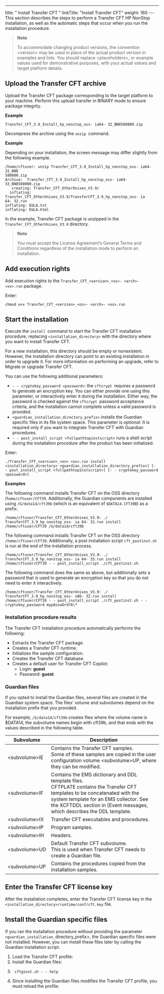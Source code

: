 ---
title: " Install Transfer CFT "
linkTitle: "Install Transfer CFT"
weight: 160
--- This section describes the steps to perform a Transfer CFT HP NonStop installation, as well as the automatic steps that occur when you run the installation procedure.

> **Note**
>
> To accommodate changing product versions, the convention &lt;version> may be used in place of the actual product version in examples and lists. You should replace &lt;placeholders>, or example values used for demonstrative purposes, with your actual values and target platform details.

## Upload the Transfer CFT archive

Upload the Transfer CFT package corresponding to the target platform to your machine. Perform this upload transfer in BINARY mode to ensure package integrity.

**Example**

```
Transfer_CFT_3.9_Install_hp_nonstop_oss- ia64- 32_BN8580000.zip
```

Decompress the archive using the `unzip `command.

**Example**

Depending on your installation, the screen message may differ slightly from the following example.

```
/home/cftuser: unzip Transfer_CFT_3.9_Install_hp_nonstop_oss- ia64- 32_BN8
580000.zip
Archive:  Transfer_CFT_3.9_Install_hp_nonstop_oss- ia64- 33_BN8580000.zip
   creating: Transfer_CFT_OtherUnixes_V3.9/
  inflating: Transfer_CFT_OtherUnixes_V3.9/TransferCFT_3.9_hp_nonstop_oss- ia
64- 32.run
inflating: EULA.txt
inflating: EULA.html
```

In the example, Transfer CFT package is unzipped in the `Transfer_CFT_OtherUnixes_V3.9` directory.

> **Note**
>
> You must accept the License Agreement’s General Terms and Conditions regardless of the installation mode to perform an installation.

## Add execution rights

Add execution rights to the `Transfer_CFT_<version>_<os>- <arch>- <xx>.run` package.

Enter:

```
chmod u+x Transfer_CFT_<version>_<os>- <arch>- <xx>.run
```

## Start the installation

Execute the `install `command to start the Transfer CFT installation procedure, replacing `<installation_directory>` with the directory where you want to install Transfer CFT.

For a new installation, this directory should be empty or nonexistent. However, the installation directory can point to an existing installation in order to upgrade it. For more information on performing an upgrade, refer to Migrate or upgrade Transfer CFT.

You can use the following additional parameters:

- `- - cryptokey_password <password>`: the `cftcrypt `requires a password to generate an encryption key. You can either provide one using this parameter, or interactively enter it during the installation. Either way, the password is checked against the `cftcrypt `password acceptance criteria, and the installation cannot complete unless a valid password is provided.
- `<guardian_installation_directory_prefix>` installs the Guardian specific files in its file system space. This parameter is *optional*. It is required only if you want to integrate Transfer CFT with Guardian procedures.
- `- - post_install_script <fullpathtopinstscript>` runs a shell script during the installation procedure after the product has been initialized.

Enter:

```
./Transfer_CFT_<version>_<os> <xx>.run install <installation_directory> <guardian_installation_directory_prefix>] [- - post_install_script <fullpathtopinstscript>] [- - cryptokey_password <password>]
```

**Examples**

The following command installs Transfer CFT on the OSS directory /`home/cftuser/CFT39`. Additionally, the Guardian components are installed using `/G/data14/cft39b` (which is an equivalent of `$DATA14.CFT39B`) as a prefix.

```
/home/cftuser/Transfer_CFT_OtherUnixes_V3.9: ./ TransferCFT_3.9_hp_nonstop_oss- ia 64- 32.run install /home/cftuser/CFT39 /G/data14/cft39b
```

The following command installs Transfer CFT on the OSS directory` /home/cftuser/CFT39`. Additionally, a post installation script `cft_postinst.sh` is run at the end of the installation process.

```
/home/cftuser/Transfer_CFT_OtherUnixes_V3.9: ./ TransferCFT_3.9_hp_nonstop_oss- ia 64- 33.run install /home/cftuser/CFT39 - - post_install_script ./cft_postinst.sh
```

The following command does the same as above, but additionally sets a password that is used to generate an encryption key so that you do not need to enter it interactively.

```
/home/cftuser/Transfer_CFT_OtherUnixes_V3.9: ./ TransferCFT_3.9_hp_nonstop_oss- x86- 32.run install /home/cftuser/CFT39 - - post_install_script ./cft_postinst.sh - - cryptokey_password mypAsswOrd76\*
```

### Installation procedure results

The Transfer CFT installation procedure automatically performs the following:

- Extracts the Transfer CFT package.
- Creates a Transfer CFT runtime.
- Initializes the sample configuration.
- Creates the Transfer CFT database.
- Creates a default user for Transfer CFT Copilot:
    - Login: **guest**
    - Password: **guest**

<span id="Guardian"></span>

### Guardian files

If you opted to install the Guardian files, several files are created in the Guardian system space. The files' volume and subvolumes depend on the installation prefix that you provided.

For example, `/G/data14/cft39b` creates files where the volume name is $DATA14, the subvolume names begin with cft39b, and that ends with the values described in the following table.

| Subvolume  | Description  |
| --- | --- |
| &lt;subvolume&gt;IE  | Contains the Transfer CFT samples.<br/> Some of these samples are copied in the user configuration volume &lt;subvolume&gt;UP, where they can be modified. |
| &lt;subvolume&gt;IF  | Contains the EMS dictionary and DDL template files.<br/> CFTPLATE contains the Transfer CFT templates to be concatenated with the system template for an EMS collector. See the XCFTDDL section in [Event messages, which describes the DDL template. |
| &lt;subvolume&gt;IX  | Transfer CFT executables and procedures. |
| &lt;subvolume&gt;IP  | Program samples.  |
| &lt;subvolume&gt;IH  | Headers.  |
| <span id="subvolumeUD"></span>&lt;subvolume&gt;UD  | Default Transfer CFT subvolume.<br/> This is used when Transfer CFT needs to create a Guardian file. |
| &lt;subvolume&gt;UP  | Contains the procedures copied from the installation samples.  |

## Enter the Transfer CFT license key

After the installation completes, enter the Transfer CFT license key in the `<installation_directory>/runtime/conf/cft.key` file.

<span id="Install"></span>

## Install the Guardian specific files

If you ran the installation procedure without providing the parameter `<guardian_installation_`directory_prefix>, the Guardian specific files were not installed. However, you can install these files later by calling the Guardian installation script.

1. Load the Transfer CFT profile:
1. Install the Guardian files:
1. ```
    cftginst.sh - - help
    ```
1. Since installing the Guardian files modifies the Transfer CFT profile, you must reload the profile:
